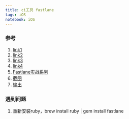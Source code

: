 ```yaml
---
title: ci工具 fastlane
tags: iOS
notebook: iOS
---
```


### 参考

1. [link1](http://nomad-cli.com/)
2. [link2](https://github.com/mythkiven/AD_Fastlane)
3. [link3](https://zhuanlan.zhihu.com/p/23180455)
4. [link4](http://lynchwong.github.io/2016/06/28/Fastlane-Spaceship/)
5. [Fastlane实战系列](https://zhuanlan.zhihu.com/p/22973035)
6. [截图](https://zhuanlan.zhihu.com/p/20739972)
7. [输出](https://icyleaf.com/2016/07/fastlane-in-action/)

### 遇到问题

1.  重新安装ruby，brew install ruby | gem install fastlane

<en-media hash="0c374cc8d9cabb1489e1c8ebcdeb074c" type="text/rtf" style="cursor:pointer;"></en-media>